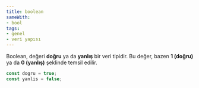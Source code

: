 ```yaml
---
title: boolean
sameWith:
- bool
tags:
- genel
- veri yapısı
---
```


Boolean, değeri **doğru** ya da **yanlış** bir veri tipidir. Bu değer, bazen **1 (doğru)** ya da **0 (yanlış)** şeklinde temsil edilir.

```js
const dogru = true;
const yanlis = false;
```
